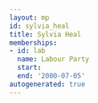 ```yaml
---
layout: mp
id: sylvia_heal
title: Sylvia Heal
memberships:
- id: lab
  name: Labour Party
  start: 
  end: '2000-07-05'
autogenerated: true
---
```

